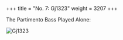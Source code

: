 +++
title = "No. 7: Gj1323"
weight = 3207
+++

The Partimento Bass Played Alone:

![Gj1323](/img/07FenBk2.jpg)
